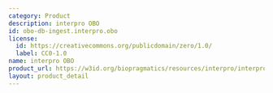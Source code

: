 ```yaml
---
category: Product
description: interpro OBO
id: obo-db-ingest.interpro.obo
license:
  id: https://creativecommons.org/publicdomain/zero/1.0/
  label: CC0-1.0
name: interpro OBO
product_url: https://w3id.org/biopragmatics/resources/interpro/interpro.obo
layout: product_detail
---
```

